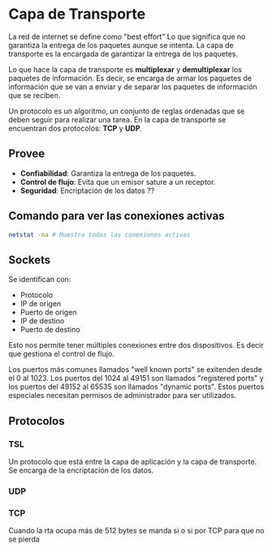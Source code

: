 # Capa de Transporte

La red de internet se define como "best effort" Lo que significa que no garantiza la entrega de los paquetes aunque se intenta. La capa de transporte es la encargada de garantizar la entrega de los paquetes.

Lo que hace la capa de transporte es **multiplexar** y **demultiplexar** los paquetes de información. Es decir, se encarga de armar los paquetes de información que se van a enviar y de separar los paquetes de información que se reciben.

Un protocolo es un algoritmo, un conjunto de reglas ordenadas que se deben seguir para realizar una tarea. En la capa de transporte se encuentran dos protocolos: **TCP** y **UDP**.

## Provee

- **Confiabilidad**: Garantiza la entrega de los paquetes.
- **Control de flujo**: Evita que un emisor sature a un receptor.
- **Seguridad**: Encriptación de los datos ??

## Comando para ver las conexiones activas

```bash
netstat -na # Muestra todas las conexiones activas
```

## Sockets

Se identifican con:

- Protocolo
- IP de origen
- Puerto de origen
- IP de destino
- Puerto de destino

Esto nos permite tener múltiples conexiones entre dos dispositivos. Es decir que gestiona el control de flujo.

Los puertos más comunes llamados "well known ports" se exitenden desde el 0 al 1023. Los puertos del 1024 al 49151 son llamados "registered ports" y los puertos del 49152 al 65535 son llamados "dynamic ports". Estos puertos especiales necesitan permisos de administrador para ser utilizados.

## Protocolos

### TSL

Un protocolo que está entre la capa de aplicación y la capa de transporte. Se encarga de la encriptación de los datos.

### UDP

### TCP

Cuando la rta ocupa más de 512 bytes se manda si o si por TCP para que no se pierda
